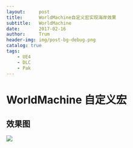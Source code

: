 ```yaml
---
layout:     post
title:      WorldMachine自定义宏实现海岸效果
subtitle:   WorldMachine
date:       2017-02-16
author:     Trum
header-img: img/post-bg-debug.png
catalog: true
tags:
    - UE4
    - DLC
    - Pak
---
```


# WorldMachine 自定义宏
## 效果图

![](http://mingchuan.wang/img/WM_SnowMountain/1.png)
